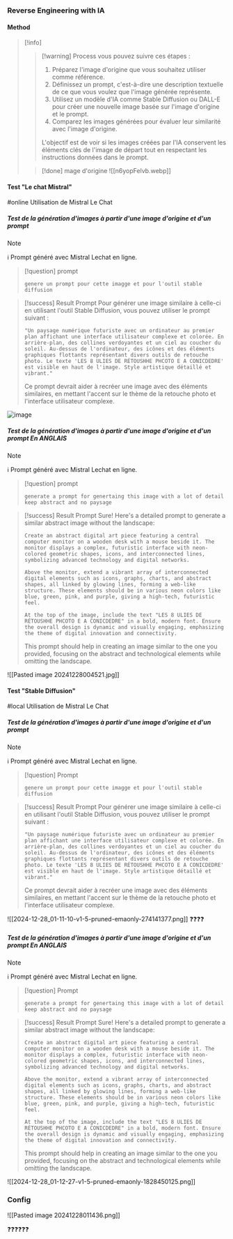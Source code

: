 ### Reverse Engineering with IA 
#### Method

> [!info]
> > [!warning] Process
> > vous pouvez suivre ces étapes :
> > 
> > 1. Préparez l'image d'origine que vous souhaitez utiliser comme référence.
> > 2. Définissez un prompt, c'est-à-dire une description textuelle de ce que vous voulez que l'image générée représente.
> > 3. Utilisez un modèle d'IA comme Stable Diffusion ou DALL-E pour créer une nouvelle image basée sur l'image d'origine et le prompt.
> > 4. Comparez les images générées pour évaluer leur similarité avec l'image d'origine.
> > 
> > L'objectif est de voir si les images créées par l'IA conservent les éléments clés de l'image de départ tout en respectant les instructions données dans le prompt.
> 
> >[!done] mage d'origine
> >![[n6yopFelvb.webp]]
> > 
> 

#### Test **"Le chat Mistral"**

#online Utilisation de Mistral Le Chat 
##### Test de la génération d'images à partir d'une image d'origine et d'un prompt

> [!NOTE]
> 
> ℹ️ Prompt généré avec Mistral Lechat en ligne.
> 
> > [!question]  prompt
> >   
> > ```
> > genere un prompt pour cette imagge et pour l'outil stable diffusion 
> > ```
> > 
> 
> > [!success] Result Prompt
> > Pour générer une image similaire à celle-ci en utilisant l'outil Stable Diffusion, vous pouvez utiliser le prompt suivant :
> > 
> > 
> > ```
> > "Un paysage numérique futuriste avec un ordinateur au premier plan affichant une interface utilisateur complexe et colorée. En arrière-plan, des collines verdoyantes et un ciel au coucher du soleil. Au-dessus de l'ordinateur, des icônes et des éléments graphiques flottants représentant divers outils de retouche photo. Le texte 'LES 8 ULIES DE RÉTOUSHHE PHCOTO E A CONICDEDRE' est visible en haut de l'image. Style artistique détaillé et vibrant."
> > ```
> > Ce prompt devrait aider à recréer une image avec des éléments similaires, en mettant l'accent sur le thème de la retouche photo et l'interface utilisateur complexe.
> > 
> 
> ![image](https://mistralaichatupprodswe.blob.core.windows.net/chat-images/assistant/26/44/53/26445323-af59-4bc8-926d-7840f02263a0/15b18842-861d-4897-807f-8bbf7de4a13a/279c3bcc-8335-43ff-bed2-aa7121b10371?sv=2024-11-04&st=2024-12-27T22%3A37%3A39Z&se=2024-12-27T23%3A37%3A39Z&sr=b&sp=rade&sig=uE9gWxWxD0cDtxg2iDqjQZedaIcs324WVV12W8Lo%2FUg%3D)
> 


##### Test de la génération d'images à partir d'une image d'origine et d'un prompt En ANGLAIS

> [!NOTE]
> 
> 
> ℹ️ Prompt généré avec Mistral Lechat en ligne.
> 
> > [!question] prompt
> > 
> > ```
> > generate a prompt for genertaing this image with a lot of detail keep abstract and no paysage
> > 
> 
> > [!success] Result Prompt
> > Sure! Here's a detailed prompt to generate a similar abstract image without the landscape:
> > ```
> > Create an abstract digital art piece featuring a central computer monitor on a wooden desk with a mouse beside it. The monitor displays a complex, futuristic interface with neon-colored geometric shapes, icons, and interconnected lines, symbolizing advanced technology and digital networks.
> > 
> > Above the monitor, extend a vibrant array of interconnected digital elements such as icons, graphs, charts, and abstract shapes, all linked by glowing lines, forming a web-like structure. These elements should be in various neon colors like blue, green, pink, and purple, giving a high-tech, futuristic feel.
> > 
> > At the top of the image, include the text "LES 8 ULIES DE RÉTOUSHHE PHCOTO E A CONICDEDRE" in a bold, modern font. Ensure the overall design is dynamic and visually engaging, emphasizing the theme of digital innovation and connectivity.
> > ```
> > This prompt should help in creating an image similar to the one you provided, focusing on the abstract and technological elements while omitting the landscape.
> 
> 
> ![[Pasted image 20241228004521.jpg]]
> 




#### Test **"Stable Diffusion"**

#local Utilisation de Mistral Le Chat 
##### Test de la génération d'images à partir d'une image d'origine et d'un prompt

> [!NOTE]
> 
> ℹ️ Prompt généré avec Mistral Lechat en ligne.
> 
> > [!question] Prompt
> > 
> > ```
> > genere un prompt pour cette imagge et pour l'outil stable diffusion 
> > ```
> > 
> 
> > [!success] Result Prompt
> > Pour générer une image similaire à celle-ci en utilisant l'outil Stable Diffusion, vous pouvez utiliser le prompt suivant :
> > 
> > 
> > ```
> > "Un paysage numérique futuriste avec un ordinateur au premier plan affichant une interface utilisateur complexe et colorée. En arrière-plan, des collines verdoyantes et un ciel au coucher du soleil. Au-dessus de l'ordinateur, des icônes et des éléments graphiques flottants représentant divers outils de retouche photo. Le texte 'LES 8 ULIES DE RÉTOUSHHE PHCOTO E A CONICDEDRE' est visible en haut de l'image. Style artistique détaillé et vibrant."
> > ```
> > Ce prompt devrait aider à recréer une image avec des éléments similaires, en mettant l'accent sur le thème de la retouche photo et l'interface utilisateur complexe.
> > 
> 
>![[2024-12-28_01-11-10-v1-5-pruned-emaonly-274141377.png]]
>❓❓❓❓




##### Test de la génération d'images à partir d'une image d'origine et d'un prompt En ANGLAIS

> [!NOTE]
> 
> 
> ℹ️ Prompt généré avec Mistral Lechat en ligne.
> 
> > [!question] Prompt 
> > 
> > ```
> > generate a prompt for genertaing this image with a lot of detail keep abstract and no paysage
> > 
> 
> > [!success] Result Prompt
> > Sure! Here's a detailed prompt to generate a similar abstract image without the landscape:
> > ```
> > Create an abstract digital art piece featuring a central computer monitor on a wooden desk with a mouse beside it. The monitor displays a complex, futuristic interface with neon-colored geometric shapes, icons, and interconnected lines, symbolizing advanced technology and digital networks.
> > 
> > Above the monitor, extend a vibrant array of interconnected digital elements such as icons, graphs, charts, and abstract shapes, all linked by glowing lines, forming a web-like structure. These elements should be in various neon colors like blue, green, pink, and purple, giving a high-tech, futuristic feel.
> > 
> > At the top of the image, include the text "LES 8 ULIES DE RÉTOUSHHE PHCOTO E A CONICDEDRE" in a bold, modern font. Ensure the overall design is dynamic and visually engaging, emphasizing the theme of digital innovation and connectivity.
> > ```
> > This prompt should help in creating an image similar to the one you provided, focusing on the abstract and technological elements while omitting the landscape.
> 
> 
> ![[2024-12-28_01-12-27-v1-5-pruned-emaonly-1828450125.png]]
> 
> ### Config
> 
> ![[Pasted image 20241228011436.png]]
> 
> ❓❓❓❓❓❓







